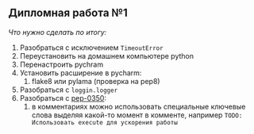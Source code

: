 ## Дипломная работа №1 ##

*Что нужно сделать по итогу:*
1. Разобраться с исключением `TimeoutError`
1. Переустановить на домашнем компьютере python
1. Перенастроить pychram
1. Установить расширение в pycharm:
	1. flake8 или pylama (проверка на pep8)
1. Разобраться с `loggin.logger`
1. Разобраться с [pep-0350](https://www.python.org/dev/peps/pep-0350/#mnemonics):
	1. в комментариях можно использовать специальные ключевые слова выделяя какой-то момент в комменте, например `TODO: Использовать execute для ускорения работы`
